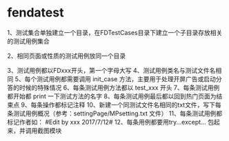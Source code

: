 # fendatest
1、测试集合单独建立一个目录，在FDTestCases目录下建立一个子目录存放相关的测试用例集合

2、相同页面或性质的测试用例放同一个目录
	
3、测试用例都以FDxxx开头，第一个字母大写
4、测试用例类名与测试文件名相同
5、每个测试用例都需要调用 init_case 方法，主要用于处理开屏广告或启动分答的时候的特殊情况
6、每条测试用例方法都以 test_xxx 开头
7、每条测试用例都开始都 print 一下测试方法的名字
8、每条测试用例最后都以回到热门页面为结束点
9、每条操作都标记注释
10、新建一个同测试文件名相同的txt文件，写下每条测试用例概况（参考：settingPage/MPsetting.txt 文件）
11、每条测试用例都标记作者如： #Edit by xxx 2017/7/12#
12、每条用例都要用try...except... 包起来，并调用截图模块

